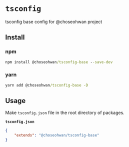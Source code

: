 # `tsconfig`

tsconfig base config for @choseohwan project

## Install

### npm
```bat
npm install @choseohwan/tsconfig-base --save-dev
```

### yarn
```bat
yarn add @choseohwan/tsconfig-base -D
```

## Usage

Make `tsconfig.json` file in the root directory of packages.

**`tsconfig.json`**
```json
{
    "extends": "@choseohwan/tsconfig-base"
}
```

